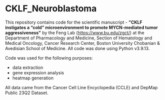 # CKLF_Neuroblastoma

This repository contains code for the scientific manuscript - **"CKLF instigates a “cold” microenvironment to promote MYCN-mediated tumor aggressiveness"** by the Feng Lab (https://www.bu.edu/zgct/) at the Department of Pharmacology and Medicine, Section of Hematology and Medical
Oncology, Cancer Research Center, Boston University Chobanian &amp; Avedisian School of Medicine. All code was done using Python v3.9.13. 

Code was used for the following purposes: 
- data extraction
- gene expression analysis
- heatmap generation

All data came from the Cancer Cell Line Encyclopedia (CCLE) and DepMap Public 23Q2 Dataset.
